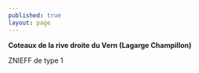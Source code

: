 ```yaml
---
published: true
layout: page
---
```


**Coteaux de la rive droite du Vern (Lagarge Champillon)**

ZNIEFF de type 1